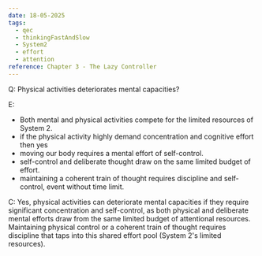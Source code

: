 ```yaml
---
date: 18-05-2025
tags:
  - qec
  - thinkingFastAndSlow
  - System2
  - effort
  - attention
reference: Chapter 3 - The Lazy Controller
---
```

Q: Physical activities deteriorates mental capacities? 

E:
- Both mental and physical activities compete for the limited resources of System 2.
- if the physical activity highly demand concentration and cognitive effort then yes
- moving our body requires a mental effort of self-control.
- self-control and deliberate thought draw on the same limited budget of effort.
- maintaining a coherent train of thought requires discipline and self-control, event without time limit.

C: Yes, physical activities can deteriorate mental capacities if they require significant concentration and self-control, as both physical and deliberate mental efforts draw from the same limited budget of attentional resources. Maintaining physical control or a coherent train of thought requires discipline that taps into this shared effort pool (System 2's limited resources).
